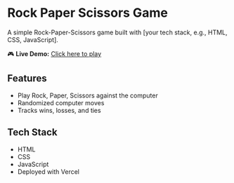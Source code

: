 # Rock Paper Scissors Game

A simple Rock-Paper-Scissors game built with [your tech stack, e.g., HTML, CSS, JavaScript].

🎮 **Live Demo:** [Click here to play](https://rock-paper-scissors-zeta-plum-85.vercel.app/)

## Features
- Play Rock, Paper, Scissors against the computer
- Randomized computer moves
- Tracks wins, losses, and ties

## Tech Stack
- HTML
- CSS
- JavaScript
- Deployed with Vercel
